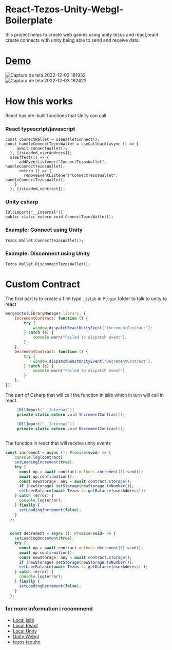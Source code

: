 # React-Tezos-Unity-Webgl-Boilerplate
this project helps to create web games using unity tezos and react,react create connects with unity being able to send and receive data.
# [Demo](https://lucasespinosa28.github.io/React-Tezos-Unity-Webgl-Boilerplate/)
![Captura de tela 2022-12-03 181932](https://user-images.githubusercontent.com/52639395/205462941-e7035215-2ff8-48e1-8ccf-e84a9919de21.png)
![Captura de tela 2022-12-03 182423](https://user-images.githubusercontent.com/52639395/205462940-c4eb54d7-2957-4378-bdd4-b701d5bb9c5f.png)
# How this works
React has pre-built functions that Unity can call
### React typescript/javascript
```tsx 
const connectWallet = useWalletConnect();
const handleConnectTezosWallet = useCallback(async () => {
     await connectWallet();
  }, [isLoaded,userAddress]);
  useEffect(() => {
      addEventListener("ConnectTezosWallet", handleConnectTezosWallet);
      return () => {
        removeEventListener("ConnectTezosWallet", handleConnectTezosWallet);
    }
  }, [isLoaded,contract]);
```
### Unity csharp
```Csharp
[DllImport("__Internal")]
public static extern void ConnectTezosWallet();
```
### Example: Connect using Unity
```Csharp
Tezos.Wallet.ConnectTezosWallet();
```
### Example: Disconnect using Unity
```Csharp
Tezos.Wallet.DisconnectTezosWallet();
```
# Custom Contract
The first part is to create a filet type ```.jslib``` in ```Plugin``` folder to talk to unity to react
```js
mergeInto(LibraryManager.library, {
    IncrementContract: function () {
        try {
            window.dispatchReactUnityEvent("IncrementContract");
        } catch (e) {
            console.warn("Failed to dispatch event");
        }
    },
    DecrementContract: function () {
        try {
            window.dispatchReactUnityEvent("DecrementContract");
        } catch (e) {
            console.warn("Failed to dispatch event");
        }
    },
});
```
The part of Csharp that will call the function in jslib which in turn will call in react.
```cs
     [DllImport("__Internal")]
     private static extern void IncrementContract();

     [DllImport("__Internal")]
     private static extern void DecrementContract();
     
```
The function in react that will receive unity events
```jsx
const increment = async (): Promise<void> => {
    console.log(contract)
    setLoadingIncrement(true);
    try {
      const op = await contract.methods.increment(1).send();
      await op.confirmation();
      const newStorage: any = await contract.storage();
      if (newStorage) setStorage(newStorage.toNumber());
      setUserBalance(await Tezos.tz.getBalance(userAddress));
    } catch (error) {
      console.log(error);
    } finally {
      setLoadingIncrement(false);
    }
  };

  
  const decrement = async (): Promise<void> => {
    setLoadingDecrement(true);
    try {
      const op = await contract.methods.decrement(1).send();
      await op.confirmation();
      const newStorage: any = await contract.storage();
      if (newStorage) setStorage(newStorage.toNumber());
      setUserBalance(await Tezos.tz.getBalance(userAddress) );
    } catch (error) {
      console.log(error);
    } finally {
      setLoadingDecrement(false);
    }
  };

```
### for more information i recommend
- [Local jslib](https://github.com/lucasespinosa28/React-Tezos-Unity-Webgl-Boilerplate/blob/main/Assets/Plugins/Plugins/WebGL/ReactTezos.jslib)
- [Local React](https://github.com/lucasespinosa28/React-Tezos-Unity-Webgl-Boilerplate/blob/main/ReactTezosWebTemplate/src/App.tsx)
- [Local Unity](https://github.com/lucasespinosa28/React-Tezos-Unity-Webgl-Boilerplate/blob/main/Assets/Sample/BridgeScript.cs)
- [Unity Webgl](https://docs.unity3d.com/Manual/webgl-interactingwithbrowserscripting.html)
- [tezos taquito](https://tezostaquito.io/)
